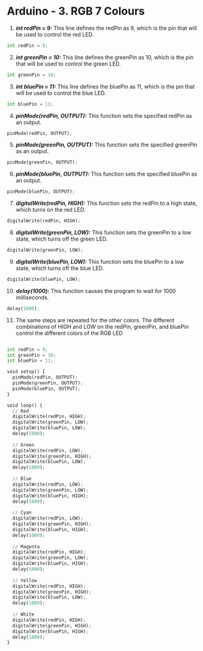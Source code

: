 # Arduino - 3. RGB 7 Colours


1. ***int redPin = 9:*** This line defines the redPin as 9, which is the pin that will be used to control the red LED.

```python
int redPin = 9;
```

2. ***int greenPin = 10:*** This line defines the greenPin as 10, which is the pin that will be used to control the green LED.

```python
int greenPin = 10;
```

3. ***int bluePin = 11:*** This line defines the bluePin as 11, which is the pin that will be used to control the blue LED.

```python
int bluePin = 11;
```

4. ***pinMode(redPin, OUTPUT):*** This function sets the specified redPin as an output.

```python
pinMode(redPin, OUTPUT);
```

5. ***pinMode(greenPin, OUTPUT):*** This function sets the specified greenPin as an output.

```python
pinMode(greenPin, OUTPUT);
```

6. ***pinMode(bluePin, OUTPUT):*** This function sets the specified bluePin as an output.

```python
pinMode(bluePin, OUTPUT);
```

7. ***digitalWrite(redPin, HIGH):*** This function sets the redPin to a high state, which turns on the red LED.

```python
digitalWrite(redPin, HIGH);
```

8. ***digitalWrite(greenPin, LOW):*** This function sets the greenPin to a low state, which turns off the green LED.

```python
digitalWrite(greenPin, LOW);
```

9. ***digitalWrite(bluePin, LOW):*** This function sets the bluePin to a low state, which turns off the blue LED.


```python
digitalWrite(bluePin, LOW);
```

10. ***delay(1000):*** This function causes the program to wait for 1000 milliseconds.

```python
delay(1000);
```

11. The same steps are repeated for the other colors. The different combinations of HIGH and LOW on the redPin, greenPin, 
and bluePin control the different colors of the RGB LED

```python

int redPin = 9;
int greenPin = 10;
int bluePin = 11;

void setup() {
  pinMode(redPin, OUTPUT);
  pinMode(greenPin, OUTPUT);
  pinMode(bluePin, OUTPUT);
}

void loop() {
  // Red
  digitalWrite(redPin, HIGH);
  digitalWrite(greenPin, LOW);
  digitalWrite(bluePin, LOW);
  delay(1000);
  
  // Green
  digitalWrite(redPin, LOW);
  digitalWrite(greenPin, HIGH);
  digitalWrite(bluePin, LOW);
  delay(1000);
  
  // Blue
  digitalWrite(redPin, LOW);
  digitalWrite(greenPin, LOW);
  digitalWrite(bluePin, HIGH);
  delay(1000);
  
  // Cyan
  digitalWrite(redPin, LOW);
  digitalWrite(greenPin, HIGH);
  digitalWrite(bluePin, HIGH);
  delay(1000);
  
  // Magenta
  digitalWrite(redPin, HIGH);
  digitalWrite(greenPin, LOW);
  digitalWrite(bluePin, HIGH);
  delay(1000);
  
  // Yellow
  digitalWrite(redPin, HIGH);
  digitalWrite(greenPin, HIGH);
  digitalWrite(bluePin, LOW);
  delay(1000);
  
  // White
  digitalWrite(redPin, HIGH);
  digitalWrite(greenPin, HIGH);
  digitalWrite(bluePin, HIGH);
  delay(1000);
}

```
